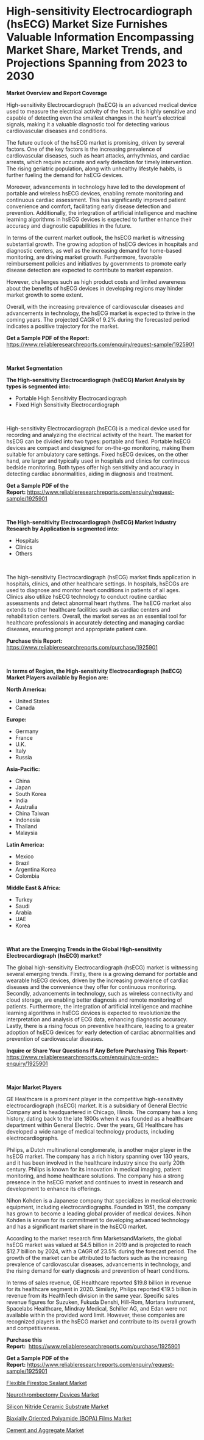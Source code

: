 <p><h1>High-sensitivity Electrocardiograph (hsECG) Market Size Furnishes Valuable Information Encompassing Market Share, Market Trends, and Projections Spanning from 2023 to 2030</h1></p><p><strong>Market Overview and Report Coverage</strong></p>
<p><p>High-sensitivity Electrocardiograph (hsECG) is an advanced medical device used to measure the electrical activity of the heart. It is highly sensitive and capable of detecting even the smallest changes in the heart's electrical signals, making it a valuable diagnostic tool for detecting various cardiovascular diseases and conditions.</p><p>The future outlook of the hsECG market is promising, driven by several factors. One of the key factors is the increasing prevalence of cardiovascular diseases, such as heart attacks, arrhythmias, and cardiac arrests, which require accurate and early detection for timely intervention. The rising geriatric population, along with unhealthy lifestyle habits, is further fueling the demand for hsECG devices.</p><p>Moreover, advancements in technology have led to the development of portable and wireless hsECG devices, enabling remote monitoring and continuous cardiac assessment. This has significantly improved patient convenience and comfort, facilitating early disease detection and prevention. Additionally, the integration of artificial intelligence and machine learning algorithms in hsECG devices is expected to further enhance their accuracy and diagnostic capabilities in the future.</p><p>In terms of the current market outlook, the hsECG market is witnessing substantial growth. The growing adoption of hsECG devices in hospitals and diagnostic centers, as well as the increasing demand for home-based monitoring, are driving market growth. Furthermore, favorable reimbursement policies and initiatives by governments to promote early disease detection are expected to contribute to market expansion.</p><p>However, challenges such as high product costs and limited awareness about the benefits of hsECG devices in developing regions may hinder market growth to some extent.</p><p>Overall, with the increasing prevalence of cardiovascular diseases and advancements in technology, the hsECG market is expected to thrive in the coming years. The projected CAGR of 9.2% during the forecasted period indicates a positive trajectory for the market.</p></p>
<p><strong>Get a Sample PDF of the Report:</strong> <a href="https://www.reliableresearchreports.com/enquiry/request-sample/1925901">https://www.reliableresearchreports.com/enquiry/request-sample/1925901</a></p>
<p>&nbsp;</p>
<p><strong>Market Segmentation</strong></p>
<p><strong>The High-sensitivity Electrocardiograph (hsECG) Market Analysis by types is segmented into:</strong></p>
<p><ul><li>Portable High Sensitivity Electrocardiograph</li><li>Fixed High Sensitivity Electrocardiograph</li></ul></p>
<p>&nbsp;</p>
<p><p>High-sensitivity Electrocardiograph (hsECG) is a medical device used for recording and analyzing the electrical activity of the heart. The market for hsECG can be divided into two types: portable and fixed. Portable hsECG devices are compact and designed for on-the-go monitoring, making them suitable for ambulatory care settings. Fixed hsECG devices, on the other hand, are larger and typically used in hospitals and clinics for continuous bedside monitoring. Both types offer high sensitivity and accuracy in detecting cardiac abnormalities, aiding in diagnosis and treatment.</p></p>
<p><strong>Get a Sample PDF of the Report:</strong>&nbsp;<a href="https://www.reliableresearchreports.com/enquiry/request-sample/1925901">https://www.reliableresearchreports.com/enquiry/request-sample/1925901</a></p>
<p>&nbsp;</p>
<p><strong>The High-sensitivity Electrocardiograph (hsECG) Market Industry Research by Application is segmented into:</strong></p>
<p><ul><li>Hospitals</li><li>Clinics</li><li>Others</li></ul></p>
<p>&nbsp;</p>
<p><p>The high-sensitivity Electrocardiograph (hsECG) market finds application in hospitals, clinics, and other healthcare settings. In hospitals, hsECGs are used to diagnose and monitor heart conditions in patients of all ages. Clinics also utilize hsECG technology to conduct routine cardiac assessments and detect abnormal heart rhythms. The hsECG market also extends to other healthcare facilities such as cardiac centers and rehabilitation centers. Overall, the market serves as an essential tool for healthcare professionals in accurately detecting and managing cardiac diseases, ensuring prompt and appropriate patient care.</p></p>
<p><strong>Purchase this Report:</strong>&nbsp; <a href="https://www.reliableresearchreports.com/purchase/1925901">https://www.reliableresearchreports.com/purchase/1925901</a></p>
<p>&nbsp;</p>
<p><strong>In terms of Region, the High-sensitivity Electrocardiograph (hsECG) Market Players available by Region are:</strong></p>
<p>
    <p> <strong> North America: </strong>
        <ul>
            <li>United States</li>
            <li>Canada</li>
        </ul>
        </p> 
    <p> <strong> Europe: </strong>
        <ul>
            <li>Germany</li>
            <li>France</li>
            <li>U.K.</li>
            <li>Italy</li>
            <li>Russia</li>
        </ul>
        </p> 
    <p> <strong> Asia-Pacific: </strong>
        <ul>
            <li>China</li>
            <li>Japan</li>
            <li>South Korea</li>
            <li>India</li>
            <li>Australia</li>
            <li>China Taiwan</li>
            <li>Indonesia</li>
            <li>Thailand</li>
            <li>Malaysia</li>
        </ul>
        </p> 
    <p> <strong> Latin America: </strong>
        <ul>
            <li>Mexico</li>
            <li>Brazil</li>
            <li>Argentina Korea</li>
            <li>Colombia</li>
        </ul>
        </p> 
    <p> <strong> Middle East & Africa: </strong>
        <ul>
            <li>Turkey</li>
            <li>Saudi</li>
            <li>Arabia</li>
            <li>UAE</li>
            <li>Korea</li>
        </ul>
    </p>
    </p>
<p>&nbsp;</p>
<p><strong>What are the Emerging Trends in the Global High-sensitivity Electrocardiograph (hsECG) market?</strong></p>
<p><p>The global high-sensitivity Electrocardiograph (hsECG) market is witnessing several emerging trends. Firstly, there is a growing demand for portable and wearable hsECG devices, driven by the increasing prevalence of cardiac diseases and the convenience they offer for continuous monitoring. Secondly, advancements in technology, such as wireless connectivity and cloud storage, are enabling better diagnosis and remote monitoring of patients. Furthermore, the integration of artificial intelligence and machine learning algorithms in hsECG devices is expected to revolutionize the interpretation and analysis of ECG data, enhancing diagnostic accuracy. Lastly, there is a rising focus on preventive healthcare, leading to a greater adoption of hsECG devices for early detection of cardiac abnormalities and prevention of cardiovascular diseases.</p></p>
<p><strong>Inquire or Share Your Questions If Any Before Purchasing This Report</strong>- <a href="https://www.reliableresearchreports.com/enquiry/pre-order-enquiry/1925901">https://www.reliableresearchreports.com/enquiry/pre-order-enquiry/1925901</a></p>
<p>&nbsp;</p>
<p><strong>Major Market Players</strong></p>
<p><p>GE Healthcare is a prominent player in the competitive high-sensitivity electrocardiograph (hsECG) market. It is a subsidiary of General Electric Company and is headquartered in Chicago, Illinois. The company has a long history, dating back to the late 1800s when it was founded as a healthcare department within General Electric. Over the years, GE Healthcare has developed a wide range of medical technology products, including electrocardiographs.</p><p>Philips, a Dutch multinational conglomerate, is another major player in the hsECG market. The company has a rich history spanning over 130 years, and it has been involved in the healthcare industry since the early 20th century. Philips is known for its innovation in medical imaging, patient monitoring, and home healthcare solutions. The company has a strong presence in the hsECG market and continues to invest in research and development to enhance its offerings.</p><p>Nihon Kohden is a Japanese company that specializes in medical electronic equipment, including electrocardiographs. Founded in 1951, the company has grown to become a leading global provider of medical devices. Nihon Kohden is known for its commitment to developing advanced technology and has a significant market share in the hsECG market.</p><p>According to the market research firm MarketsandMarkets, the global hsECG market was valued at $4.5 billion in 2019 and is projected to reach $12.7 billion by 2024, with a CAGR of 23.5% during the forecast period. The growth of the market can be attributed to factors such as the increasing prevalence of cardiovascular diseases, advancements in technology, and the rising demand for early diagnosis and prevention of heart conditions.</p><p>In terms of sales revenue, GE Healthcare reported $19.8 billion in revenue for its healthcare segment in 2020. Similarly, Philips reported €19.5 billion in revenue from its HealthTech division in the same year. Specific sales revenue figures for Suzuken, Fukuda Denshi, Hill-Rom, Mortara Instrument, Spacelabs Healthcare, Mindray Medical, Schiller AG, and Edan were not available within the provided word limit. However, these companies are recognized players in the hsECG market and contribute to its overall growth and competitiveness.</p></p>
<p><strong>Purchase this Report:</strong>&nbsp;&nbsp;<a href="https://www.reliableresearchreports.com/purchase/1925901">https://www.reliableresearchreports.com/purchase/1925901</a></p>
<p></p>
<p><strong>Get a Sample PDF of the Report:</strong>&nbsp;<a href="https://www.reliableresearchreports.com/enquiry/request-sample/1925901">https://www.reliableresearchreports.com/enquiry/request-sample/1925901</a></p>
<p><p><a href="https://medium.com/@rosaerluke/flexible-firestop-sealant-market-size-reveals-the-best-marketing-channels-in-global-industry-605619ddecc0">Flexible Firestop Sealant Market</a></p><p><a href="https://medium.com/@adolfoadams1988/neurothrombectomy-devices-market-insights-into-market-cagr-market-trends-and-growth-strategies-611cb5cf590a">Neurothrombectomy Devices Market</a></p><p><a href="https://medium.com/@cruzdamore75/silicon-nitride-ceramic-substrate-market-research-report-its-history-and-forecast-2023-to-2030-d1f817cc08b1">Silicon Nitride Ceramic Substrate Market</a></p><p><a href="https://medium.com/@germanwolff65/biaxially-oriented-polyamide-bopa-films-market-the-key-to-successful-business-strategy-forecast-b4fe6d2788ae">Biaxially Oriented Polyamide (BOPA) Films Market</a></p><p><a href="https://medium.com/@karleeprice82/decoding-cement-and-aggregate-market-metrics-market-share-trends-and-growth-patterns-26a6d2845015">Cement and Aggregate Market</a></p></p>